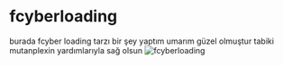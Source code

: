 # fcyberloading
burada fcyber loading tarzı bir şey yaptım umarım güzel olmuştur tabiki mutanplexin yardımlarıyla sağ olsun
![fcyberloading](https://user-images.githubusercontent.com/77229286/127027091-82b0baf5-cfff-4aeb-b7c1-b5f68ec73208.jpg)


